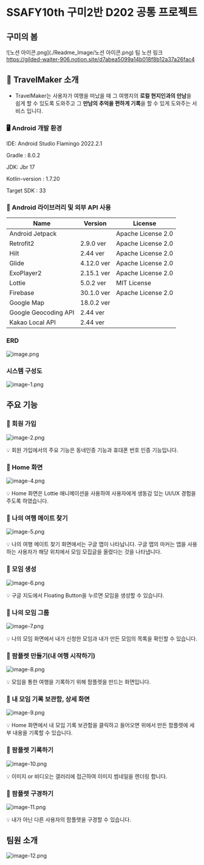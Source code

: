 
# SSAFY10th 구미2반 D202 공통 프로젝트 
## 구미의 봄 

![노션 아이콘.png](./Readme_Image/노션 아이콘.png) 팀 노션 링크
https://gilded-waiter-906.notion.site/d7abea5099a14b018f8b12a37a26fac4

## 🗼 TravelMaker 소개
- TravelMaker는 사용자가 여행을 떠났을 때 그 여행지의 **로컬 현지인과의 만남**을 쉽게 할 수 있도록 도와주고 그 **만남의 추억을 편하게 기록**을 할 수 있게 도와주는 서비스 입니다.


### 🖥️ Android 개발 환경

IDE: Android Studio Flamingo 2022.2.1

Gradle : 8.0.2

JDK: Jbr 17 

Kotlin-version : 1.7.20

Target SDK : 33

### 📖 Android 라이브러리 및 외부 API 사용
|Name|Version|License|
|------|---|---|
|Android Jetpack||Apache License 2.0|
|Retrofit2|2.9.0 ver|Apache License 2.0|
|Hilt|2.44 ver|Apache License 2.0|
|Glide|4.12.0 ver|Apache License 2.0|
|ExoPlayer2|2.15.1 ver|Apache License 2.0|
|Lottie|5.0.2 ver|MIT License|
|Firebase|30.1.0 ver|Apache License 2.0|
|Google Map|18.0.2 ver||
|Google Geocoding API|2.44 ver||
|Kakao Local API|2.44 ver||


### ERD
![image.png](./Readme_Image/image.png)

### 시스템 구성도
![image-1.png](./Readme_Image/image-1.png)

## 주요 기능

### 🔎 회원 가입
![image-2.png](./Readme_Image/image-2.png)

💡 회원 가입에서의 주요 기능은 동네인증 기능과 휴대폰 번호 인증 기능입니다.

### 🔎 Home 화면
![image-4.png](./Readme_Image/image-4.png)

💡 Home 화면은 Lottie 애니메이션을 사용하여 사용자에게 생동감 있는 UI/UX 경험을 주도록 하였습니다.

### 🔎 나의 여행 메이트 찾기
![image-5.png](./Readme_Image/image-5.png)

💡 나의 여행 메이트 찾기 화면에서는 구글 맵이 나타납니다. 구글 맵의 마커는 앱을 사용하는 사용자가 해당 위치에서 모임 모집글을 올렸다는 것을 나타냅니다.

### 🔎 모임 생성
![image-6.png](./Readme_Image/image-6.png)

💡 구글 지도에서 Floating Button을 누르면 모임을 생성할 수 있습니다. 

### 🔎 나의 모임 그룹
![image-7.png](./Readme_Image/image-7.png)

💡 나의 모임 화면에서 내가 신청한 모임과 내가 만든 모임의 목록을 확인할 수 있습니다.

### 🔎 팜플렛 만들기(내 여행 시작하기)
![image-8.png](./Readme_Image/image-8.png)

💡 모임을 통한 여행을 기록하기 위해 팜플렛을 만드는 화면입니다.

### 🔎 내 모임 기록 보관함, 상세 화면 
![image-9.png](./Readme_Image/image-9.png)

💡 Home 화면에서 내 모임 기록 보관함을 클릭하고 들어오면 위에서 만든 팜플렛에 세부 내용을 기록할 수 있습니다.

### 🔎 팜플렛 기록하기
![image-10.png](./Readme_Image/image-10.png)

💡 이미지 or 비디오는 갤러리에 접근하여 이미지 썸네일을 렌더링 합니다.

### 🔎 팜플렛 구경하기
![image-11.png](./Readme_Image/image-11.png)

💡 내가 아닌 다른 사용자의 팜플렛을 구경할 수 있습니다.

## 팀원 소개
![image-12.png](./Readme_Image/image-12.png)
